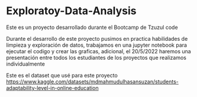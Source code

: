 # Exploratoy-Data-Analysis

Este es un proyecto desarrollado durante el Bootcamp de Tzuzul code

Durante el desarrollo de este proyecto pusimos en practica habilidades de limpieza y exploración de datos, trabajamos en una jupyter notebook para ejecutar el codigo y crear las graficas, adicional, el 20/5/2022 haremos una presentación entre todos los estudiantes de los proyectos que realizamos individualmente

Este es el dataset que usé para este proyecto
https://www.kaggle.com/datasets/mdmahmudulhasansuzan/students-adaptability-level-in-online-education
